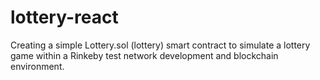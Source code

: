 # lottery-react
Creating a simple Lottery.sol (lottery) smart contract to simulate a lottery game within a Rinkeby test network development and blockchain environment.
